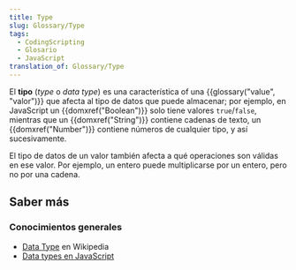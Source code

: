 ```yaml
---
title: Type
slug: Glossary/Type
tags:
  - CodingScripting
  - Glosario
  - JavaScript
translation_of: Glossary/Type
---
```


El **tipo** (_type_ o _data type_) es una característica of una {{glossary("value", "valor")}} que afecta al tipo de datos que puede almacenar; por ejemplo, en JavaScript un {{domxref("Boolean")}} solo tiene valores `true`/`false`, mientras que un {{domxref("String")}} contiene cadenas de texto, un {{domxref("Number")}} contiene números de cualquier tipo, y así sucesivamente.

El tipo de datos de un valor también afecta a qué operaciones son válidas en ese valor. Por ejemplo, un entero puede multiplicarse por un entero, pero no por una cadena.

## Saber más

### Conocimientos generales

- [Data Type](https://es.wikipedia.org/wiki/Tipo_de_dato) en Wikipedia
- [Data types en JavaScript](/es/docs/Web/JavaScript/Data_structures)
